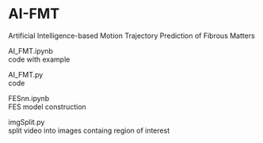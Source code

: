 # AI-FMT
Artificial Intelligence-based Motion Trajectory Prediction of Fibrous Matters

AI_FMT.ipynb	  
code with example

AI_FMT.py  		  
code

FESnn.ipynb	  
FES model construction

imgSplit.py	  
split video into images containg region of interest
